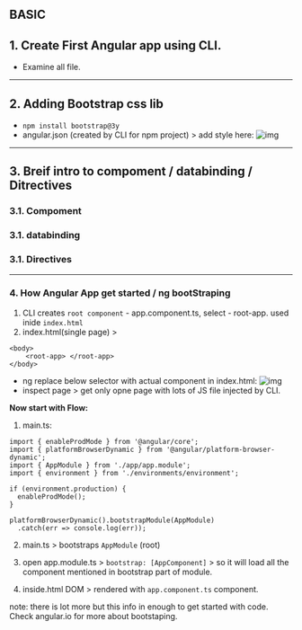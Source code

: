 ## BASIC 

## 1. Create First Angular app using CLI.
- Examine all file. 

***

## 2. Adding Bootstrap css lib
- `npm install bootstrap@3y`
- angular.json (created by CLI for npm project) > add style here:
![img](https://github.com/lekhrajdinkar/NG6/blob/master/notes/assets/basic/1_1.jpg)
***

## 3. Breif intro to compoment / databinding / Ditrectives

### 3.1. Compoment

### 3.1. databinding

### 3.1. Directives
***

### 4. How Angular App get started / ng bootStraping
1. CLI creates `root component` - app.component.ts, select - root-app. used inide `index.html`
2. index.html(single page) > 
```
<body>
    <root-app> </root-app>
</body>
```
- ng replace below selector with actual component in index.html:
![img](https://github.com/lekhrajdinkar/NG6/blob/master/notes/assets/basic/2.JPG)
- inspect page > get only opne page with lots of JS file injected by CLI.

**Now start with Flow:**

1. main.ts:
```
import { enableProdMode } from '@angular/core';
import { platformBrowserDynamic } from '@angular/platform-browser-dynamic';
import { AppModule } from './app/app.module';
import { environment } from './environments/environment';

if (environment.production) {
  enableProdMode();
}

platformBrowserDynamic().bootstrapModule(AppModule)
  .catch(err => console.log(err));

```
2. main.ts > bootstraps `AppModule` (root)

3. open app.module.ts > `bootstrap: [AppComponent]` > so it will load all the component mentioned in bootstrap part of module.

4. inside.html DOM > rendered with `app.component.ts` component.

note: there is lot more but this info in enough to get started with code. Check angular.io for more about bootstaping.

